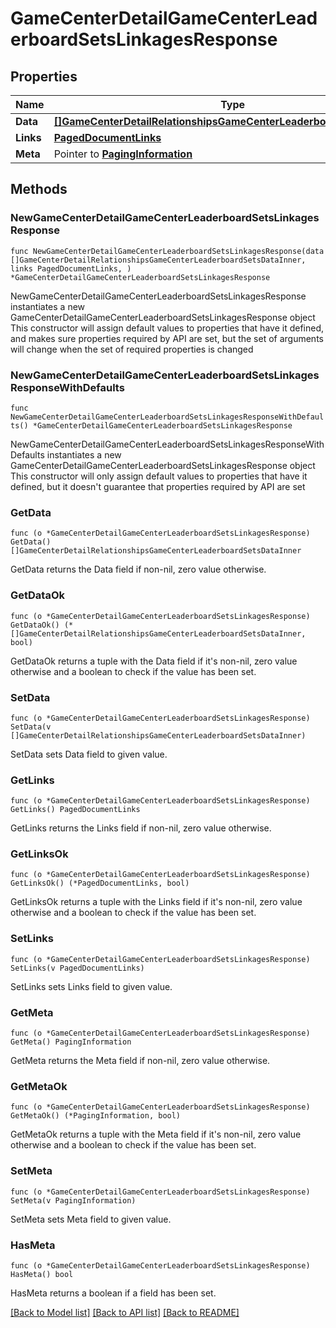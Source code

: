 # GameCenterDetailGameCenterLeaderboardSetsLinkagesResponse

## Properties

Name | Type | Description | Notes
------------ | ------------- | ------------- | -------------
**Data** | [**[]GameCenterDetailRelationshipsGameCenterLeaderboardSetsDataInner**](GameCenterDetailRelationshipsGameCenterLeaderboardSetsDataInner.md) |  | 
**Links** | [**PagedDocumentLinks**](PagedDocumentLinks.md) |  | 
**Meta** | Pointer to [**PagingInformation**](PagingInformation.md) |  | [optional] 

## Methods

### NewGameCenterDetailGameCenterLeaderboardSetsLinkagesResponse

`func NewGameCenterDetailGameCenterLeaderboardSetsLinkagesResponse(data []GameCenterDetailRelationshipsGameCenterLeaderboardSetsDataInner, links PagedDocumentLinks, ) *GameCenterDetailGameCenterLeaderboardSetsLinkagesResponse`

NewGameCenterDetailGameCenterLeaderboardSetsLinkagesResponse instantiates a new GameCenterDetailGameCenterLeaderboardSetsLinkagesResponse object
This constructor will assign default values to properties that have it defined,
and makes sure properties required by API are set, but the set of arguments
will change when the set of required properties is changed

### NewGameCenterDetailGameCenterLeaderboardSetsLinkagesResponseWithDefaults

`func NewGameCenterDetailGameCenterLeaderboardSetsLinkagesResponseWithDefaults() *GameCenterDetailGameCenterLeaderboardSetsLinkagesResponse`

NewGameCenterDetailGameCenterLeaderboardSetsLinkagesResponseWithDefaults instantiates a new GameCenterDetailGameCenterLeaderboardSetsLinkagesResponse object
This constructor will only assign default values to properties that have it defined,
but it doesn't guarantee that properties required by API are set

### GetData

`func (o *GameCenterDetailGameCenterLeaderboardSetsLinkagesResponse) GetData() []GameCenterDetailRelationshipsGameCenterLeaderboardSetsDataInner`

GetData returns the Data field if non-nil, zero value otherwise.

### GetDataOk

`func (o *GameCenterDetailGameCenterLeaderboardSetsLinkagesResponse) GetDataOk() (*[]GameCenterDetailRelationshipsGameCenterLeaderboardSetsDataInner, bool)`

GetDataOk returns a tuple with the Data field if it's non-nil, zero value otherwise
and a boolean to check if the value has been set.

### SetData

`func (o *GameCenterDetailGameCenterLeaderboardSetsLinkagesResponse) SetData(v []GameCenterDetailRelationshipsGameCenterLeaderboardSetsDataInner)`

SetData sets Data field to given value.


### GetLinks

`func (o *GameCenterDetailGameCenterLeaderboardSetsLinkagesResponse) GetLinks() PagedDocumentLinks`

GetLinks returns the Links field if non-nil, zero value otherwise.

### GetLinksOk

`func (o *GameCenterDetailGameCenterLeaderboardSetsLinkagesResponse) GetLinksOk() (*PagedDocumentLinks, bool)`

GetLinksOk returns a tuple with the Links field if it's non-nil, zero value otherwise
and a boolean to check if the value has been set.

### SetLinks

`func (o *GameCenterDetailGameCenterLeaderboardSetsLinkagesResponse) SetLinks(v PagedDocumentLinks)`

SetLinks sets Links field to given value.


### GetMeta

`func (o *GameCenterDetailGameCenterLeaderboardSetsLinkagesResponse) GetMeta() PagingInformation`

GetMeta returns the Meta field if non-nil, zero value otherwise.

### GetMetaOk

`func (o *GameCenterDetailGameCenterLeaderboardSetsLinkagesResponse) GetMetaOk() (*PagingInformation, bool)`

GetMetaOk returns a tuple with the Meta field if it's non-nil, zero value otherwise
and a boolean to check if the value has been set.

### SetMeta

`func (o *GameCenterDetailGameCenterLeaderboardSetsLinkagesResponse) SetMeta(v PagingInformation)`

SetMeta sets Meta field to given value.

### HasMeta

`func (o *GameCenterDetailGameCenterLeaderboardSetsLinkagesResponse) HasMeta() bool`

HasMeta returns a boolean if a field has been set.


[[Back to Model list]](../README.md#documentation-for-models) [[Back to API list]](../README.md#documentation-for-api-endpoints) [[Back to README]](../README.md)


